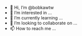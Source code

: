- 👋 Hi, I’m @bobkawtw
- 👀 I’m interested in ...
- 🌱 I’m currently learning ...
- 💞️ I’m looking to collaborate on ...
- 📫 How to reach me ...

<!---
bobkawtw/bobkawtw is a ✨ special ✨ repository because its `README.md` (this file) appears on your GitHub profile.
You can click the Preview link to take a look at your changes.
--->
